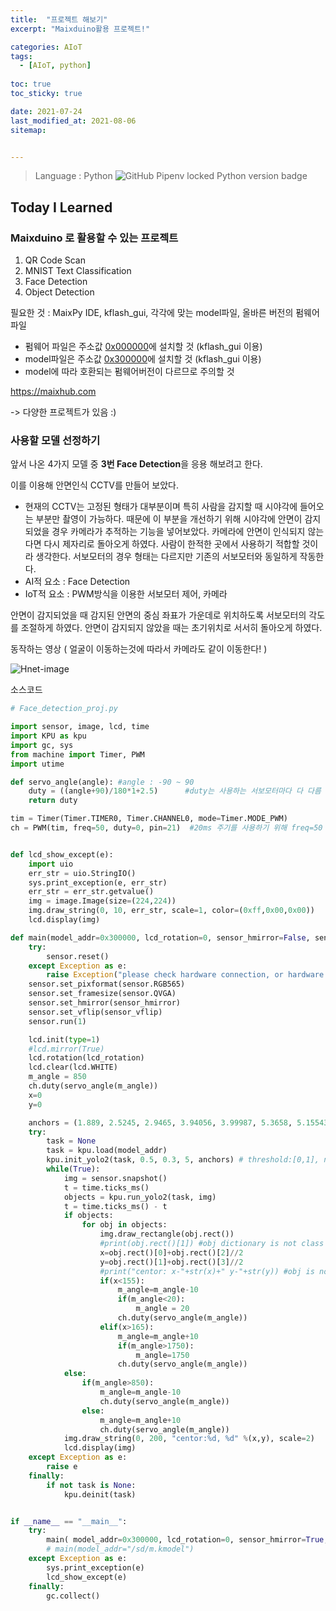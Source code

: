 ```yaml
---
title:  "프로젝트 해보기"
excerpt: "Maixduino활용 프로젝트!"

categories: AIoT
tags:
  - [AIoT, python]
 
toc: true 
toc_sticky: true

date: 2021-07-24
last_modified_at: 2021-08-06
sitemap:


---
```



> Language : Python ![GitHub Pipenv locked Python version badge](https://img.shields.io/badge/python-v3.9-blue)

## Today I Learned

### Maixduino 로 활용할 수 있는 프로젝트

1. QR Code Scan
2. MNIST Text Classification
3. Face Detection
4. Object Detection



필요한 것 : MaixPy IDE, kflash_gui, 각각에 맞는 model파일, 올바른 버전의 펌웨어파일

* 펌웨어 파일은 주소값 <u>0x000000</u>에 설치할 것	(kflash_gui 이용)
* model파일은 주소값 <u>0x300000</u>에 설치할 것     (kflash_gui 이용)
* model에 따라 호환되는 펌웨어버전이 다르므로 주의할 것

https://maixhub.com

 -> 다양한 프로젝트가 있음 :)





### 사용할 모델 선정하기

앞서 나온 4가지 모델 중 **3번 Face Detection**을 응용 해보려고 한다.



이를 이용해 안면인식 CCTV를 만들어 보았다.

- 현재의 CCTV는 고정된 형태가 대부분이며 특히 사람을 감지할 때 시야각에 들어오는 부분만 촬영이 가능하다. 때문에 이 부분을 개선하기 위해 시야각에 안면이 감지되었을 경우 카메라가 추적하는 기능을 넣어보았다. 카메라에 안면이 인식되지 않는다면 다시 제자리로 돌아오게 하였다. 사람이 한적한 곳에서 사용하기 적합할 것이라 생각한다. 서보모터의 경우 형태는 다르지만 기존의 서보모터와 동일하게 작동한다.
- AI적 요소 : Face Detection
- IoT적 요소 : PWM방식을 이용한 서보모터 제어, 카메라



안면이 감지되었을 때 감지된 안면의 중심 좌표가 가운데로 위치하도록 서보모터의 각도를 조절하게 하였다.  안면이 감지되지 않았을 때는 초기위치로 서서히 돌아오게 하였다.



동작하는 영상 ( 얼굴이 이동하는것에 따라서 카메라도 같이 이동한다! )

![Hnet-image](https://user-images.githubusercontent.com/65602371/128385379-338f34d6-2bce-43a9-9fc1-0da7ecab7d30.gif)



소스코드

```python
# Face_detection_proj.py

import sensor, image, lcd, time
import KPU as kpu
import gc, sys
from machine import Timer, PWM
import utime

def servo_angle(angle): #angle : -90 ~ 90
    duty = ((angle+90)/180*1+2.5)      #duty는 사용하는 서보모터마다 다 다름
    return duty

tim = Timer(Timer.TIMER0, Timer.CHANNEL0, mode=Timer.MODE_PWM)
ch = PWM(tim, freq=50, duty=0, pin=21)  #20ms 주기를 사용하기 위해 freq=50


def lcd_show_except(e):
    import uio
    err_str = uio.StringIO()
    sys.print_exception(e, err_str)
    err_str = err_str.getvalue()
    img = image.Image(size=(224,224))
    img.draw_string(0, 10, err_str, scale=1, color=(0xff,0x00,0x00))
    lcd.display(img)

def main(model_addr=0x300000, lcd_rotation=0, sensor_hmirror=False, sensor_vflip=False):
    try:
        sensor.reset()
    except Exception as e:
        raise Exception("please check hardware connection, or hardware damaged! err: {}".format(e))
    sensor.set_pixformat(sensor.RGB565)
    sensor.set_framesize(sensor.QVGA)
    sensor.set_hmirror(sensor_hmirror)
    sensor.set_vflip(sensor_vflip)
    sensor.run(1)

    lcd.init(type=1)
    #lcd.mirror(True)
    lcd.rotation(lcd_rotation)
    lcd.clear(lcd.WHITE)
    m_angle = 850
    ch.duty(servo_angle(m_angle))
    x=0
    y=0

    anchors = (1.889, 2.5245, 2.9465, 3.94056, 3.99987, 5.3658, 5.155437, 6.92275, 6.718375, 9.01025)
    try:
        task = None
        task = kpu.load(model_addr)
        kpu.init_yolo2(task, 0.5, 0.3, 5, anchors) # threshold:[0,1], nms_value: [0, 1]
        while(True):
            img = sensor.snapshot()
            t = time.ticks_ms()
            objects = kpu.run_yolo2(task, img)
            t = time.ticks_ms() - t
            if objects:
                for obj in objects:
                    img.draw_rectangle(obj.rect())
                    #print(obj.rect()[1]) #obj dictionary is not class  rect()[0] : x, [1] : y
                    x=obj.rect()[0]+obj.rect()[2]//2
                    y=obj.rect()[1]+obj.rect()[3]//2
                    #print("centor: x-"+str(x)+" y-"+str(y)) #obj is not dictionary. It is class  rect()[0] : x, [1] : y
                    if(x<155):
                        m_angle=m_angle-10
                        if(m_angle<20):
                            m_angle = 20
                        ch.duty(servo_angle(m_angle))
                    elif(x>165):
                        m_angle=m_angle+10
                        if(m_angle>1750):
                            m_angle=1750
                        ch.duty(servo_angle(m_angle))
            else:
                if(m_angle>850):
                    m_angle=m_angle-10
                    ch.duty(servo_angle(m_angle))
                else:
                    m_angle=m_angle+10
                    ch.duty(servo_angle(m_angle))
            img.draw_string(0, 200, "centor:%d, %d" %(x,y), scale=2)
            lcd.display(img)
    except Exception as e:
        raise e
    finally:
        if not task is None:
            kpu.deinit(task)


if __name__ == "__main__":
    try:
        main( model_addr=0x300000, lcd_rotation=0, sensor_hmirror=True, sensor_vflip=False)
        # main(model_addr="/sd/m.kmodel")
    except Exception as e:
        sys.print_exception(e)
        lcd_show_except(e)
    finally:
        gc.collect()

```



